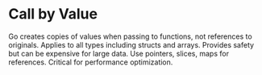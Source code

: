 # Call by Value

Go creates copies of values when passing to functions, not references to originals. Applies to all types including structs and arrays. Provides safety but can be expensive for large data. Use pointers, slices, maps for references. Critical for performance optimization.